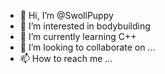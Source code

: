 - 👋 Hi, I’m @SwollPuppy
- 👀 I’m interested in bodybuilding
- 🌱 I’m currently learning C++
- 💞️ I’m looking to collaborate on ...
- 📫 How to reach me ...

<!---
SwollPuppy/SwollPuppy is a ✨ special ✨ repository because its `README.md` (this file) appears on your GitHub profile.
You can click the Preview link to take a look at your changes.
--->
